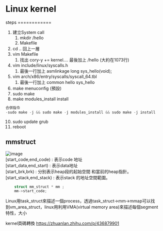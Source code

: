 # Linux kernel
steps ============ <br>
1. 建立System call 
	1. mkdir /hello
	2. Makefile
2. cd .. 回上一層
3. vim Makefile
	1. 找出 cory-y += kernel.... 最後加上 /hello (大約在1073行)
4. vim include/linux/syscalls.h
	1. 最後一行加上 asmlinkage long sys_hello(void);
5. vim arch/x86/entry/syscalls/syscall_64.tbl
	1. 最後一行加上 common hello sys_hello
6. make menuconfig (預設)
7. sudo make
8. make modules_install install
```C
合併指令
-sudo make -j && sudo make -j modules_install && sudo make -j install
```
10. sudo update grub
11. reboot

## mmstruct <br>
![image](https://user-images.githubusercontent.com/49525437/201509271-72ed68cf-449f-46d5-88c8-2bb31e4bcbba.png)<br>
[start_code,end_code) : 表示code 地址 <br>
[start_data,end_start) : 表示data地址 <br>
[start_brk,brk) : 分别表示heap段的起始空間 和當前的heap指針。 <br>
[start_stack,end_stack) : 表示stack 的地址空間範圍。 <br>


```C
	struct mm_struct * mm ;
	mm->start_code;
```

Linux用task_struct來描述一個process，透過task_struct->mm->mmap可以找到vm_area_struct，linux用利用VMA(virtual memory area)來描述每個segment特性，大小

kernel頁碼轉換 https://zhuanlan.zhihu.com/p/436879901
	
